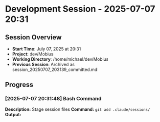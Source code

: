 # Development Session - 2025-07-07 20:31

## Session Overview
- **Start Time**: July 07, 2025 at 20:31
- **Project**: dev/Mobius  
- **Working Directory**: /home/michael/dev/Mobius
- **Previous Session**: Archived as session_20250707_203139_committed.md

## Progress

### [2025-07-07 20:31:48] Bash Command

**Description:** Stage session files
**Command:** `git add .claude/sessions/`
**Output:**
```

```
